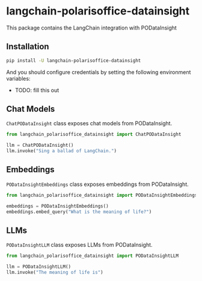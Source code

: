 # langchain-polarisoffice-datainsight

This package contains the LangChain integration with PODataInsight

## Installation

```bash
pip install -U langchain-polarisoffice-datainsight
```

And you should configure credentials by setting the following environment variables:

* TODO: fill this out

## Chat Models

`ChatPODataInsight` class exposes chat models from PODataInsight.

```python
from langchain_polarisoffice_datainsight import ChatPODataInsight

llm = ChatPODataInsight()
llm.invoke("Sing a ballad of LangChain.")
```

## Embeddings

`PODataInsightEmbeddings` class exposes embeddings from PODataInsight.

```python
from langchain_polarisoffice_datainsight import PODataInsightEmbeddings

embeddings = PODataInsightEmbeddings()
embeddings.embed_query("What is the meaning of life?")
```

## LLMs
`PODataInsightLLM` class exposes LLMs from PODataInsight.

```python
from langchain_polarisoffice_datainsight import PODataInsightLLM

llm = PODataInsightLLM()
llm.invoke("The meaning of life is")
```
